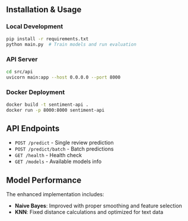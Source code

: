 ## Installation & Usage

### Local Development
```bash
pip install -r requirements.txt
python main.py  # Train models and run evaluation
```

### API Server
```bash
cd src/api
uvicorn main:app --host 0.0.0.0 --port 8000
```

### Docker Deployment
```bash
docker build -t sentiment-api .
docker run -p 8000:8000 sentiment-api
```

## API Endpoints
- `POST /predict` - Single review prediction
- `POST /predict/batch` - Batch predictions
- `GET /health` - Health check
- `GET /models` - Available models info

## Model Performance
The enhanced implementation includes:
- **Naive Bayes**: Improved with proper smoothing and feature selection
- **KNN**: Fixed distance calculations and optimized for text data